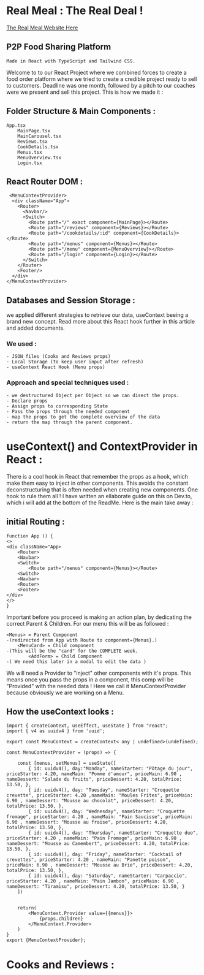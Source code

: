 # Real Meal : The Real Deal ! 
[The Real Meal Website Here ](https://real-meal.netlify.app/)
## P2P Food Sharing Platform
    Made in React with TypeScript and Tailwind CSS. 

Welcome to to our React Project where we combined forces to create a food order platform where we tried to create a credible project ready to sell to customers. Deadline was one month, followed by a pitch to our coaches were we present and sell this project. This is how we made it : 

## Folder Structure & Main Components :
    App.tsx
        MainPage.tsx
        MainCarousel.tsx
        Reviews.tsx
        CookDetails.tsx
        Menus.tsx
        MenuOverview.tsx
        Login.tsx
## React Router DOM : 
     <MenuContextProvider>
      <div className="App">
        <Router>
          <Navbar/>
          <Switch>
            <Route path="/" exact component={MainPage}></Route>
            <Route path="/reviews" component={Reviews}></Route>
            <Route path="/cookdetails/:id" component={CookDetails}></Route>
            <Route path="/menus" component={Menus}></Route>
            <Route path="/menu" component={MenuOverview}></Route>
            <Route path="/login" component={Login}></Route>
          </Switch>
        </Router>
        <Footer/>
      </div>
    </MenuContextProvider>

## Databases and Session Storage : 
we applied different strategies to retrieve our data, useContext beeing a brand new concept. Read more about this React hook further in this article and added documents. <br>
### We used : 
    - JSON files (Cooks and Reviews props)
    - Local Storage (to keep user input after refresh)
    - useContext React Hook (Menu props)

### Approach and special techniques used :  
    - we destructured Object per Object so we can disect the props. 
    - Declare props
    - Assign props to corresponding State
    - Pass the props through the needed component
    - map the props to get the complete overview of the data 
    - return the map through the parent component.

# useContext() and ContextProvider in React :

There is a cool hook in React that remember the props as a hook, which make them easy to inject in other components. This avoids the constant deconstructuring that is often needed when creating new components. One hook to rule them all ! I have written an ellaborate guide on this on Dev.to, which i will add at the bottom of the ReadMe. Here is the main take away : 
## initial Routing : 
    
    
    function App () {
    <>
    <div className="App>
        <Router>
        <Navbar>
        <Switch>
            <Route path="/menus" component={Menus}></Route>
        <Switch>
        <Navbar>
        <Router>
        <Footer>
    </div>
    </>
    }
    
Important before you proceed is making an action plan, by dedicating the correct Parent & Children. For our menu this will be as followed :

    <Menus> = Parent Component 
    -(redirected from App with Route to component={Menus}.)
        <MenuCard> = Child component 
    -(This will be the "card" for the COMPLETE week. 
            <AddForm> = Child Component 
    -( We need this later in a modal to edit the data )

We will need a Provider to "inject" other components with it's props.
This means once you pass the props in a component, this comp will be "Provided" with the needed data !
Here we call it MenuContextProvider because obviously we are working on a Menu.

## How the useContext looks : 
 
    import { createContext, useEffect, useState } from "react";
    import { v4 as uuidv4 } from 'uuid';

    export const MenuContext = createContext< any | undefined>(undefined);

    const MenuContextProvider = (props) => {

        const [menus, setMenus] = useState([
            { id: uuidv4(), day:"Monday", nameStarter: "Pôtage du jour", priceStarter: 4.20, nameMain: "Pomme d'amour", priceMain: 6.90 , nameDessert: "Salade du fruits", priceDessert: 4.20, totalPrice: 13.50, },
            { id: uuidv4(), day: "Tuesday", nameStarter: "Croquette crevette", priceStarter: 4.20 ,nameMain: "Moules Frites", priceMain: 6.90 , nameDessert: "Mousse au chocolat", priceDessert: 4.20, totalPrice: 13.50, },
            { id: uuidv4(), day: "Wednesday", nameStarter: "Croquette fromage", priceStarter: 4.20 , nameMain: "Pain Saucisse", priceMain: 6.90 , nameDessert: "Mousse au fraise", priceDessert: 4.20, totalPrice: 13.50, }, 
            { id: uuidv4(), day: "Thursday", nameStarter: "Croquette duo", priceStarter: 4.20 , nameMain: "Pain Fromage", priceMain: 6.90 , nameDessert: "Mousse au Camembert", priceDessert: 4.20, totalPrice: 13.50, },
            { id: uuidv4(), day: "Friday", nameStarter: "Cocktail of crevettes", priceStarter: 4.20 , nameMain: "Panette poison", priceMain: 6.90 , nameDessert: "Mousse au Brie", priceDessert: 4.20, totalPrice: 13.50, },
            { id: uuidv4(), day: "Saturday", nameStarter: "Carpaccio", priceStarter: 4.20 , nameMain: "Pain Jambon", priceMain: 6.90 , nameDessert: "Tiramisu", priceDessert: 4.20, totalPrice: 13.50, }
        ])


        return(
            <MenuContext.Provider value={{menus}}>
                {props.children}
            </MenuContext.Provider>
        )
    }
    export {MenuContextProvider};

# Cooks and Reviews : 